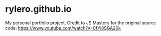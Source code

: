 # rylero.github.io

My personal portfolio project.
Credit to JS Mastery for the original source code: https://www.youtube.com/watch?v=0fYi8SGA20k
